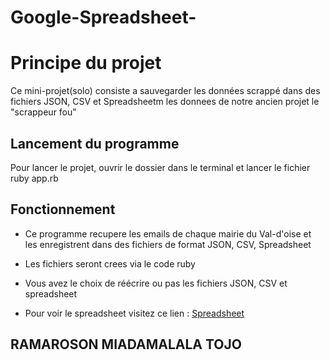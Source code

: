 # Google-Spreadsheet-
# Principe du projet  

Ce mini-projet(solo) consiste a sauvegarder les données scrappé dans des fichiers JSON, CSV et Spreadsheetm les donnees de notre ancien projet le "scrappeur fou"


## Lancement du programme 

Pour lancer le projet, ouvrir le dossier dans le terminal et lancer le fichier ruby app.rb 


## Fonctionnement 

-   Ce programme recupere les emails de chaque mairie du Val-d'oise et les enregistrent dans des fichiers de format JSON, CSV, Spreadsheet
    
-   Les fichiers seront crees via le code ruby 
    
-   Vous avez le choix de réécrire ou pas les fichiers JSON, CSV et spreadsheet
- Pour voir le spreadsheet visitez ce lien : [Spreadsheet]([https://docs.google.com/spreadsheets/d/177uTJcOiykLxRNtHohbqCdtsXHkx8dMhdX9GKkWeFGM/edit#gid=0](https://docs.google.com/spreadsheets/d/177uTJcOiykLxRNtHohbqCdtsXHkx8dMhdX9GKkWeFGM/edit#gid=0))
## RAMAROSON MIADAMALALA TOJO
